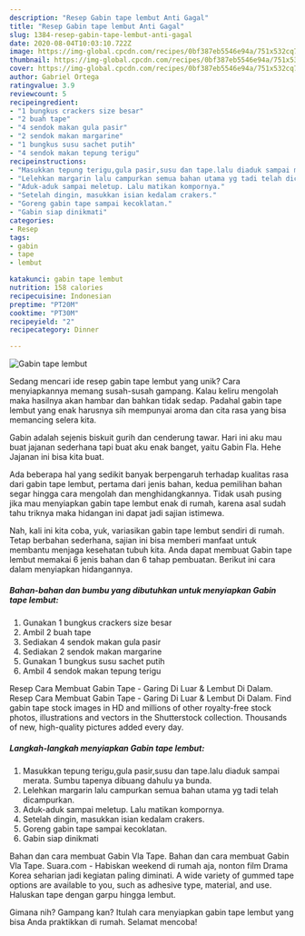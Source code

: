 ```yaml
---
description: "Resep Gabin tape lembut Anti Gagal"
title: "Resep Gabin tape lembut Anti Gagal"
slug: 1384-resep-gabin-tape-lembut-anti-gagal
date: 2020-08-04T10:03:10.722Z
image: https://img-global.cpcdn.com/recipes/0bf387eb5546e94a/751x532cq70/gabin-tape-lembut-foto-resep-utama.jpg
thumbnail: https://img-global.cpcdn.com/recipes/0bf387eb5546e94a/751x532cq70/gabin-tape-lembut-foto-resep-utama.jpg
cover: https://img-global.cpcdn.com/recipes/0bf387eb5546e94a/751x532cq70/gabin-tape-lembut-foto-resep-utama.jpg
author: Gabriel Ortega
ratingvalue: 3.9
reviewcount: 5
recipeingredient:
- "1 bungkus crackers size besar"
- "2 buah tape"
- "4 sendok makan gula pasir"
- "2 sendok makan margarine"
- "1 bungkus susu sachet putih"
- "4 sendok makan tepung terigu"
recipeinstructions:
- "Masukkan tepung terigu,gula pasir,susu dan tape.lalu diaduk sampai merata. Sumbu tapenya dibuang dahulu ya bunda."
- "Lelehkan margarin lalu campurkan semua bahan utama yg tadi telah dicampurkan."
- "Aduk-aduk sampai meletup. Lalu matikan kompornya."
- "Setelah dingin, masukkan isian kedalam crakers."
- "Goreng gabin tape sampai kecoklatan."
- "Gabin siap dinikmati"
categories:
- Resep
tags:
- gabin
- tape
- lembut

katakunci: gabin tape lembut 
nutrition: 158 calories
recipecuisine: Indonesian
preptime: "PT20M"
cooktime: "PT30M"
recipeyield: "2"
recipecategory: Dinner

---
```



![Gabin tape lembut](https://img-global.cpcdn.com/recipes/0bf387eb5546e94a/751x532cq70/gabin-tape-lembut-foto-resep-utama.jpg)

Sedang mencari ide resep gabin tape lembut yang unik? Cara menyiapkannya memang susah-susah gampang. Kalau keliru mengolah maka hasilnya akan hambar dan bahkan tidak sedap. Padahal gabin tape lembut yang enak harusnya sih mempunyai aroma dan cita rasa yang bisa memancing selera kita.

Gabin adalah sejenis biskuit gurih dan cenderung tawar. Hari ini aku mau buat jajanan sederhana tapi buat aku enak banget, yaitu Gabin Fla. Hehe Jajanan ini bisa kita buat.

Ada beberapa hal yang sedikit banyak berpengaruh terhadap kualitas rasa dari gabin tape lembut, pertama dari jenis bahan, kedua pemilihan bahan segar hingga cara mengolah dan menghidangkannya. Tidak usah pusing jika mau menyiapkan gabin tape lembut enak di rumah, karena asal sudah tahu triknya maka hidangan ini dapat jadi sajian istimewa.


Nah, kali ini kita coba, yuk, variasikan gabin tape lembut sendiri di rumah. Tetap berbahan sederhana, sajian ini bisa memberi manfaat untuk membantu menjaga kesehatan tubuh kita. Anda dapat membuat Gabin tape lembut memakai 6 jenis bahan dan 6 tahap pembuatan. Berikut ini cara dalam menyiapkan hidangannya.

<!--inarticleads1-->

##### Bahan-bahan dan bumbu yang dibutuhkan untuk menyiapkan Gabin tape lembut:

1. Gunakan 1 bungkus crackers size besar
1. Ambil 2 buah tape
1. Sediakan 4 sendok makan gula pasir
1. Sediakan 2 sendok makan margarine
1. Gunakan 1 bungkus susu sachet putih
1. Ambil 4 sendok makan tepung terigu


Resep Cara Membuat Gabin Tape - Garing Di Luar &amp; Lembut Di Dalam. Resep Cara Membuat Gabin Tape - Garing Di Luar &amp; Lembut Di Dalam. Find gabin tape stock images in HD and millions of other royalty-free stock photos, illustrations and vectors in the Shutterstock collection. Thousands of new, high-quality pictures added every day. 

<!--inarticleads2-->

##### Langkah-langkah menyiapkan Gabin tape lembut:

1. Masukkan tepung terigu,gula pasir,susu dan tape.lalu diaduk sampai merata. Sumbu tapenya dibuang dahulu ya bunda.
1. Lelehkan margarin lalu campurkan semua bahan utama yg tadi telah dicampurkan.
1. Aduk-aduk sampai meletup. Lalu matikan kompornya.
1. Setelah dingin, masukkan isian kedalam crakers.
1. Goreng gabin tape sampai kecoklatan.
1. Gabin siap dinikmati


Bahan dan cara membuat Gabin Vla Tape. Bahan dan cara membuat Gabin Vla Tape. Suara.com - Habiskan weekend di rumah aja, nonton film Drama Korea seharian jadi kegiatan paling diminati. A wide variety of gummed tape options are available to you, such as adhesive type, material, and use. Haluskan tape dengan garpu hingga lembut. 

Gimana nih? Gampang kan? Itulah cara menyiapkan gabin tape lembut yang bisa Anda praktikkan di rumah. Selamat mencoba!
